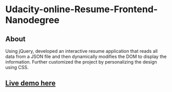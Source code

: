 # Udacity-online-Resume-Frontend-Nanodegree

## About
Using jQuery, developed an interactive resume application that reads all data from a JSON file and then dynamically modifies the DOM to display the information. Further customized the project by personalizing the design using CSS.

## [Live demo here](https://rehamalblehid.github.io/Udacity-online-Resume-Frontend-Nanodegree)
